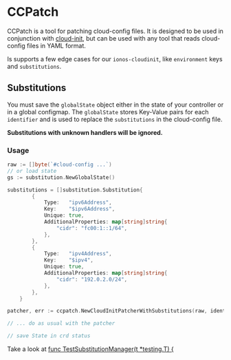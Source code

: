 # CCPatch

CCPatch is a tool for patching cloud-config files. It is designed to be used in conjunction with [cloud-init](https://cloudinit.readthedocs.io/en/latest/), but can be used with any tool that reads cloud-config files in YAML format. 

Is supports a few edge cases for our `ionos-cloudinit`, like `environment` keys and `substitutions`.

## Substitutions

You must save the `globalState` object either in the state of your controller or in a global configmap. 
The `globalState` stores Key-Value pairs for each `identifier` and is used to replace the `substitutions` in the cloud-config file.

**Substitutions with unknown handlers will be ignored.**

### Usage

```go
raw := []byte(`#cloud-config ...`)
// or load state
gs := substitution.NewGlobalState()

substitutions = []substitution.Substitution{
		{
			Type:   "ipv6Address",
			Key:    "$ipv6Address",
			Unique: true,
			AdditionalProperties: map[string]string{
				"cidr": "fc00:1::1/64",
			},
		},
		{
			Type:   "ipv4Address",
			Key:    "$ipv4",
			Unique: true,
			AdditionalProperties: map[string]string{
				"cidr": "192.0.2.0/24",
			},
		},
	}

patcher, err := ccpatch.NewCloudInitPatcherWithSubstitutions(raw, identifier, substitutions, gs)

// ... do as usual with the patcher

// save State in crd status
```

Take a look at [func TestSubstitutionManager(t *testing.T) {](./substitutions_test.go#L39-L40)